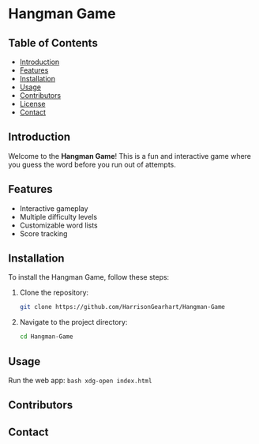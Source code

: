 # Hangman Game

## Table of Contents
- [Introduction](#introduction)
- [Features](#features)
- [Installation](#installation)
- [Usage](#usage)
- [Contributors](#contributors)
- [License](#license)
- [Contact](#contact)

## Introduction
Welcome to the **Hangman Game**! This is a fun and interactive game where you guess the word before you run out of attempts.

## Features
- Interactive gameplay
- Multiple difficulty levels
- Customizable word lists
- Score tracking

## Installation
To install the Hangman Game, follow these steps:

1. Clone the repository:
    ```bash
    git clone https://github.com/HarrisonGearhart/Hangman-Game
    ```
2. Navigate to the project directory:
    ```bash
    cd Hangman-Game
    ```

## Usage
Run the web app:
    ```bash
    xdg-open index.html
    ```

## Contributors
    

## Contact

